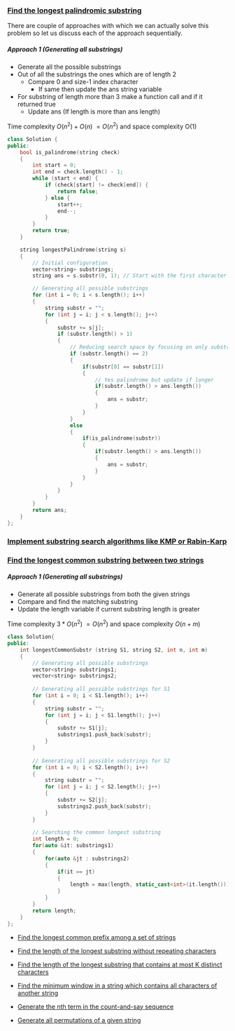 ### [Find the longest palindromic substring](https://leetcode.com/problems/longest-palindromic-substring/description/)

There are couple of approaches with which we can actually solve this problem so let us discuss each of the approach sequentially.
##### Approach 1 (Generating all substrings)

- Generate all the possible substrings
- Out of all the substrings the ones which are of length 2 
	- Compare 0 and size-1 index character 
		- If same then update the ans string variable 
- For substring of length more than 3 make a function call and if it returned true
	- Update ans (If length is more than ans length)

Time complexity $O(n^2) + O(n) ~= O(n^2)$ and space complexity O(1)
```cpp
class Solution {
public:
    bool is_palindrome(string check) 
    {
        int start = 0;
        int end = check.length() - 1;
        while (start < end) {
            if (check[start] != check[end]) {
                return false;
            } else {
                start++;
                end--;
            }
        }
        return true;
    }

    string longestPalindrome(string s) 
    {
        // Initial configuration
        vector<string> substrings;
        string ans = s.substr(0, 1); // Start with the first character

        // Generating all possible substrings
        for (int i = 0; i < s.length(); i++) 
        {
            string substr = "";
            for (int j = i; j < s.length(); j++) 
            {
                substr += s[j];
                if (substr.length() > 1) 
                {
                    // Reducing search space by focusing on only substring length > 2
                    if (substr.length() == 2) 
                    {
                        if(substr[0] == substr[1]) 
                        {
                            // Yes palindrome but update if longer
                            if(substr.length() > ans.length())
                            {
                                ans = substr;
                            }
                        }
                    } 
                    else 
                    {
                        if(is_palindrome(substr))
                        {
                            if(substr.length() > ans.length())
                            {
                                ans = substr;
                            }
                        }
                    }
                }
            }
        }
        return ans;
    }
};
```


### [Implement substring search algorithms like KMP or Rabin-Karp](#)


### [Find the longest common substring between two strings](https://www.geeksforgeeks.org/problems/longest-common-substring1452/1?itm_source=geeksforgeeks&itm_medium=article&itm_campaign=practice_card)

##### Approach 1 (Generating all substrings)

- Generate all possible substrings from both the given strings 
- Compare and find the matching substring
- Update the length variable if current substring length is greater

Time complexity $3*O(n^2) ~= O(n^2)$ and space complexity $O(n+m)$

```cpp
class Solution{
public:
    int longestCommonSubstr (string S1, string S2, int n, int m)
    {
        // Generating all possible substrings
        vector<string> substrings1;
        vector<string> substrings2;
        
        // Generating all possible substrings for S1
        for (int i = 0; i < S1.length(); i++) 
        {
            string substr = "";
            for (int j = i; j < S1.length(); j++) 
            {
                substr += S1[j];
                substrings1.push_back(substr);
            }
        }
        
        // Generating all possible substrings for S2
        for (int i = 0; i < S2.length(); i++) 
        {
            string substr = "";
            for (int j = i; j < S2.length(); j++) 
            {
                substr += S2[j];
                substrings2.push_back(substr);
            }
        }
        
        // Searching the common longest substring
        int length = 0;
        for(auto &it: substrings1)
        {
            for(auto &jt : substrings2)
            {
                if(it == jt)
                {
                    length = max(length, static_cast<int>(it.length()));
                }
            }
        }
        return length;
    }
};
```


- [Find the longest common prefix among a set of strings](#)
- [Find the length of the longest substring without repeating characters](#)
-  [Find the length of the longest substring that contains at most K distinct characters](#)
- [Find the minimum window in a string which contains all characters of another string](#)

- [Generate the nth term in the count-and-say sequence](#)
- [Generate all permutations of a given string](#)